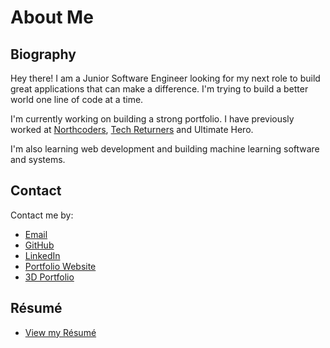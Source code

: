 # About Me

## Biography

Hey there! I am a Junior Software Engineer looking for my next role to build great applications that can make a difference.
I'm trying to build a better world one line of code at a time.

I'm currently working on building a strong portfolio. I have previously worked at [Northcoders](https://www.northcoders.com), [Tech Returners](https://www.techreturners.com) and Ultimate Hero.

I'm also learning web development and building machine learning software and systems.


## Contact

Contact me by:

- [Email](mailto:francesco.vurchio82gmail.com)
- [GitHub](https://github.com/munaciella)
- [LinkedIn](https://www.linkedin.com/in/francesco-vurchio/)
- [Portfolio Website](https://francesco-dev.vercel.app/)
- [3D Portfolio](https://francescovurchio-dev.netlify.app/)


## Résumé

- [View my Résumé](https://docs.google.com/document/d/1WbMqzAX00FLhDzsRmBWmYEBHsLUjTYacBiNrnjoMzb4/edit?usp=sharing)
